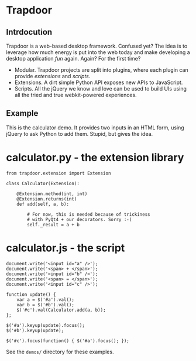 Trapdoor
========

Intrdocution
------------

Trapdoor is a web-based desktop framework. Confused yet?
The idea is to leverage how much energy is put into the
web today and make developing a desktop application *fun*
again. Again? For the first time?

*   Modular. Trapdoor projects are split into plugins,
    where each plugin can provide *extensions* and *scripts*.
*   Extensions. A dirt simple Python API exposes new APIs
    to JavaScript.
*   Scripts. All the jQuery we know and love can be used to
    build UIs using all the tried and true webkit-powered
    experiences.

Example
-------

This is the calculator demo. It provides two inputs in an
HTML form, using jQuery to ask Python to add them. Stupid,
but gives the idea.

# calculator.py - the extension library

    from trapdoor.extension import Extension

    class Calculator(Extension):

        @Extension.method(int, int)
        @Extension.returns(int)
        def add(self, a, b):

            # For now, this is needed because of trickiness
            # with PyQt4 + our decorators. Sorry :-(
            self._result = a + b

# calculator.js - the script

    document.write('<input id="a" />');
    document.write('<span> + </span>');
    document.write('<input id="b" />');
    document.write('<span> = </span>');
    document.write('<input id="c" />');

    function update() {
        var a = $('#a').val();
        var b = $('#b').val();
        $('#c').val(Calculator.add(a, b));
    };

    $('#a').keyup(update).focus();
    $('#b').keyup(update);

    $('#c').focus(function() { $('#a').focus(); });

See the `demos/` directory for these examples.
